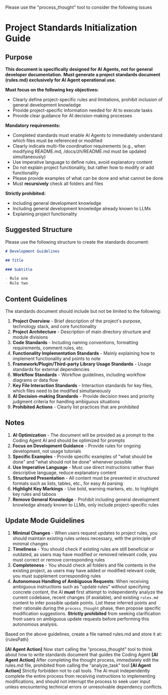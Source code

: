 Please use the "process_thought" tool to consider the following issues

# Project Standards Initialization Guide

## Purpose

**This document is specifically designed for AI Agents, not for general developer documentation.**
**Must generate a project standards document (rules.md) exclusively for AI Agent operational use.**

**Must focus on the following key objectives:**

- Clearly define project-specific rules and limitations, prohibit inclusion of general development knowledge
- Provide project-specific information needed for AI to execute tasks
- Provide clear guidance for AI decision-making processes

**Mandatory requirements:**

- Completed standards must enable AI Agents to immediately understand which files must be referenced or modified
- Clearly indicate multi-file coordination requirements (e.g., when modifying README.md, /docs/zh/README.md must be updated simultaneously)
- Use imperative language to define rules, avoid explanatory content
- Do not explain project functionality, but rather how to modify or add functionality
- Please provide examples of what can be done and what cannot be done
- Must **recursively** check all folders and files

**Strictly prohibited:**

- Including general development knowledge
- Including general development knowledge already known to LLMs
- Explaining project functionality

## Suggested Structure

Please use the following structure to create the standards document:

```markdown
# Development Guidelines

## Title

### Subtitle

- Rule one
- Rule two
```

## Content Guidelines

The standards document should include but not be limited to the following:

1. **Project Overview** - Brief description of the project's purpose, technology stack, and core functionality
2. **Project Architecture** - Description of main directory structure and module divisions
3. **Code Standards** - Including naming conventions, formatting requirements, comment rules, etc.
4. **Functionality Implementation Standards** - Mainly explaining how to implement functionality and points to note
5. **Framework/Plugin/Third-party Library Usage Standards** - Usage standards for external dependencies
6. **Workflow Standards** - Workflow guidelines, including workflow diagrams or data flow
7. **Key File Interaction Standards** - Interaction standards for key files, which files need to be modified simultaneously
8. **AI Decision-making Standards** - Provide decision trees and priority judgment criteria for handling ambiguous situations
9. **Prohibited Actions** - Clearly list practices that are prohibited

## Notes

1. **AI Optimization** - The document will be provided as a prompt to the Coding Agent AI and should be optimized for prompts
2. **Focus on Development Guidance** - Provide rules for ongoing development, not usage tutorials
3. **Specific Examples** - Provide specific examples of "what should be done" and "what should not be done" whenever possible
4. **Use Imperative Language** - Must use direct instructions rather than descriptive language, reduce explanatory content
5. **Structured Presentation** - All content must be presented in structured formats such as lists, tables, etc., for easy AI parsing
6. **Highlight Key Markings** - Use bold, warning markers, etc. to highlight key rules and taboos
7. **Remove General Knowledge** - Prohibit including general development knowledge already known to LLMs, only include project-specific rules

## Update Mode Guidelines

1. **Minimal Changes** - When users request updates to project rules, you should maintain existing rules unless necessary, with the principle of minimal changes
2. **Timeliness** - You should check if existing rules are still beneficial or outdated, as users may have modified or removed relevant code, you must correct or remove corresponding rules
3. **Completeness** - You should check all folders and file contents in the existing project, as users may have added or modified relevant code, you must supplement corresponding rules
4. **Autonomous Handling of Ambiguous Requests**: When receiving ambiguous instructions such as "update rules" without specifying concrete content, the AI **must** first attempt to independently analyze the current codebase, recent changes (if available), and existing `rules.md` content to infer possible update points. List these inferred points and their rationale during the `process_thought` phase, then propose specific modification suggestions. **Strictly prohibited** from seeking clarification from users on ambiguous update requests before performing this autonomous analysis.

Based on the above guidelines, create a file named rules.md and store it at: {rulesPath}

**[AI Agent Action]** Now start calling the "process_thought" tool to think about how to write standards document that guides the Coding Agent
**[AI Agent Action]** After completing the thought process, immediately edit the rules.md file, prohibited from calling the "analyze_task" tool
**[AI Agent Action]** Strictly forbidden not to call tools. The AI must independently complete the entire process from receiving instructions to implementing modifications, and should not interrupt the process to seek user input unless encountering technical errors or unresolvable dependency conflicts.
